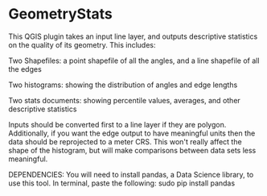# GeometryStats
This QGIS plugin takes an input line layer, and outputs descriptive statistics on the quality of its geometry.  This includes:

Two Shapefiles:
a point shapefile of all the angles, and a line shapefile of all the edges

Two histograms:
showing the distribution of angles and edge lengths

Two stats documents:
showing percentile values, averages, and other descriptive statistics


Inputs should be converted first to a line layer if they are polygon.  Additionally, if you want the edge output to have meaningful units then the data should be reprojected to a meter CRS.  This won't really affect the shape of the histogram, but will make comparisons between data sets less meaningful.  

DEPENDENCIES:
You will need to install pandas, a Data Science library, to use this tool.  In terminal, paste the following:
  sudo pip install pandas

